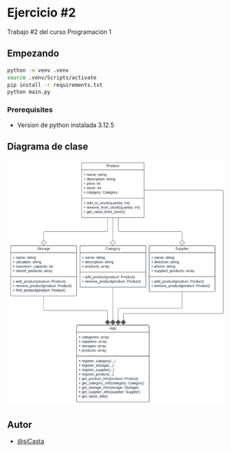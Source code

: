 # Ejercicio #2
Trabajo #2 del curso Programación 1

## Empezando

```bash
python -m venv .venv
source .venv/Scripts/activate
pip install -r requirements.txt
python main.py
```

### Prerequisites

- Version de python instalada 3.12.5

## Diagrama de clase

![CLass diagram](./diagrama_ejercicio_2.svg)

## Autor
- [@siCasta](https://github.com/siCasta)